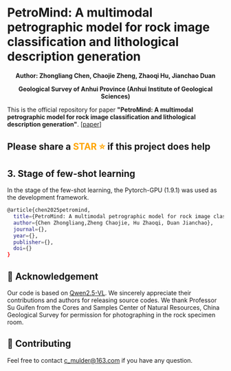 # PetroMind: A multimodal petrographic model for rock image classification and lithological description generation

<div align="center">
<strong>Author: Zhongliang Chen, Chaojie Zheng, Zhaoqi Hu, Jianchao Duan</strong>
  
<strong>Geological Survey of Anhui Province (Anhui Institute of Geological Sciences)</strong>
</div>

This is the official repository for paper **"PetroMind: A multimodal petrographic model for rock image classification and lithological description generation"**. [[paper](https://)]

## Please share a <font color='orange'>STAR ⭐</font> if this project does help

## 3. Stage of few-shot learning
In the stage of the few-shot learning, the Pytorch-GPU (1.9.1) was used as the development framework. 


```bash
@article{chen2025petromind,
  title={PetroMind: A multimodal petrographic model for rock image classification and lithological description generation},
  author={Chen Zhongliang,Zheng Chaojie, Hu Zhaoqi, Duan Jianchao},
  journal={},
  year={},
  publisher={},
  doi={}
}
```

## 🙏 Acknowledgement
Our code is based on [Qwen2.5-VL](https://github.com/QwenLM/Qwen2.5-VL). We sincerely appreciate their contributions and authors for releasing source codes. We thank Professor Su Guifen from the Cores and Samples Center of Natural Resources, China Geological Survey for permission for photographing in the rock specimen room.

## 🤖 Contributing
Feel free to contact c_mulder@163.com if you have any question.
